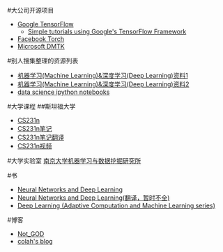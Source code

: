 #大公司开源项目

* [Google TensorFlow](https://www.tensorflow.org/)
  * [Simple tutorials using Google's TensorFlow Framework](https://github.com/nlintz/TensorFlow-Tutorials)
* [Facebook Torch](http://torch.ch/)
* [Microsoft DMTK](http://www.dmtk.io/)

#别人搜集整理的资源列表

* [机器学习(Machine Learning)&深度学习(Deep Learning)资料1](https://github.com/ty4z2008/Qix/blob/master/dl.md)
* [机器学习(Machine Learning)&深度学习(Deep Learning)资料2](https://github.com/ty4z2008/Qix/blob/master/dl2.md)
* [data science ipython notebooks](https://github.com/donnemartin/data-science-ipython-notebooks)

#大学课程
##斯坦福大学
* [CS231n](http://cs231n.stanford.edu/)
* [CS231n笔记](http://cs231n.github.io/)
* [CS231n笔记翻译](https://zhuanlan.zhihu.com/p/21930884?refer=intelligentunit)
* [CS231n视频](https://www.youtube.com/playlist?list=PLkt2uSq6rBVctENoVBg1TpCC7OQi31AlC)

#大学实验室
[南京大学机器学习与数据挖掘研究所](http://lamda.nju.edu.cn/)

#书

* [Neural Networks and Deep Learning](http://neuralnetworksanddeeplearning.com/)
* [Neural Networks and Deep Learning(翻译，暂时不全)](https://www.gitbook.com/book/tigerneil/neural-networks-and-deep-learning-zh/details)
* [Deep Learning (Adaptive Computation and Machine Learning series)](http://www.deeplearningbook.org/)

#博客
* [Not_GOD](http://www.jianshu.com/users/696dc6c6f01c)
* [colah's blog](http://colah.github.io/)
